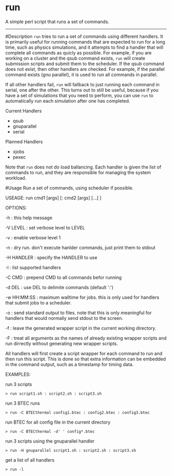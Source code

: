 # run
A simple perl script that runs a set of commands.

-----

#Description
`run` tries to run a set of commands using different handlers. It is primarily useful for running commands
that are expected to run for a long time, such as physics simulations, and it attempts to find a handler
that will complete all commands as quicly as possible. For example, if you are working on
a cluster and the qsub command exists, `run` will create submission scripts and submit them to the scheduler.
If the qsub command does not exist, then other handlers are checked. For example, if the parallel command
exists (gnu parallel), it is used to run all commands in parallel.

If all other handlers fail, `run` will fallback to just running each command in serial, one after the other.
This turns out to still be useful, because if you have a set of simulations that you need to perform, you can
use `run` to automatically run each simulation after one has completed.

Current Handlers
 - qsub
 - gnuparallel
 - serial

Planned Handlers
 - xjobs
 - pexec

Note that `run` does not do load ballancing. Each handler is given the list of commands to run, and they are responsible
for managing the system workload.


#Usage
Run a set of commands, using scheduler if possible.

USEAGE: run cmd1 [args] [: cmd2 [args] [...] ]

OPTIONS:

  -h            : this help message

  -V LEVEL      : set verbose level to LEVEL
  
  -v            : enable verbose level 1

  -n            : dry run. don't execute hanlder commands, just print them to stdout

  -H HANDLER    : specify the HANDLER to use

  -l            : list supported handlers

  -C CMD        : prepend CMD to all commands befor running

  -d DEL        : use DEL to delimite commands (default ':')

  -w HH:MM:SS   : maximum walltime for jobs. this is only used for handlers that submit jobs to a scheduler.

  -o            : send standard output to files. note that this is only meaningful for handlers that would normally send stdout to the screen.

  -f            : leave the generated wrapper script in the current working directory.

  -F            : treat all arguments as the names of already existing wrapper scripts and run dirrectly without generating new wrapper scripts.

All handlers will first create a script wrapper for each command to run and then run this script.
This is done so that extra information can be embedded in the command output, such as a timestamp for timing data.

EXAMPLES:

run 3 scripts

    > run script1.sh : script2.sh : script3.sh

run 3 BTEC runs

    > run -C BTECthermal config1.btec : config2.btec : config3.btec

run BTEC for all config file in the current directory

    > run -C BTECthermal -d' ' config*.btec

run 3 scripts using the gnuparallel handler

    > run -H gnuparallel script1.sh : script2.sh : script3.sh

get a list of all handlers

    > run -l

